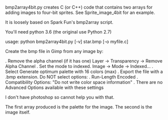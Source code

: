 
bmp2array4bit.py creates C (or C++) code that contains two arrays for adding images to four-bit sprites.  See Sprite_image_4bit for an example.

It is loosely based on Spark Fun's bmp2array script.

You'll need python 3.6 (the original use Python 2.7)

usage: python bmp2array4bit.py [-v] star.bmp [-o myfile.c]

Create the bmp file in Gimp from any image by:

. Remove the alpha channel (if it has one)
        Layer -> Transparency -> Remove Alpha Channel
. Set the mode to indexed.
        Image -> Mode -> Indexed...
. Select Generate optimum palette with 16 colors (max)
. Export the file with a .bmp extension. Do NOT select options:
    . Run-Length Encoded
    . Compatibility Options: "Do not write color space information" 
    . There are no Advanced Options available with these settings

I don't have photoshop so cannot help you with that.

The first array produced is the palette for the image.
The second is the image itself.
